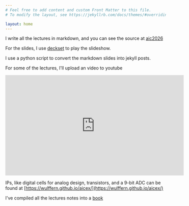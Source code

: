 ```yaml
---
# Feel free to add content and custom Front Matter to this file.
# To modify the layout, see https://jekyllrb.com/docs/themes/#overriding-theme-defaults

layout: home
---
```


I write all the lectures in markdown, and you can see the source at
[aic2026](https://github.com/wulffern/aic2026)

For the slides, I use [deckset](https://www.deckset.com) to play the slideshow.

I use a python script to convert the markdown slides into jekyll posts.

For some of the lectures, I'll upload an video to youtube

<iframe width="560" height="315" src="https://www.youtube.com/embed/videoseries?si=CPDHxHH3P4E7u1EL&amp;list=PLybHXZ9FyEhYuu3SJjXBncbR3BEImeZ0H" title="YouTube video player" frameborder="0" allow="accelerometer; autoplay; clipboard-write; encrypted-media; gyroscope; picture-in-picture; web-share" referrerpolicy="strict-origin-when-cross-origin" allowfullscreen></iframe>

IPs, like digital cells for analog design, transistors, and a 9-bit ADC can be found at [https://wulffern.github.io/aicex/](https://wulffern.github.io/aicex/)

I've compiled all the lectures notes into a [book](https://analogicus.com/aic2026/assets/aic.pdf)


